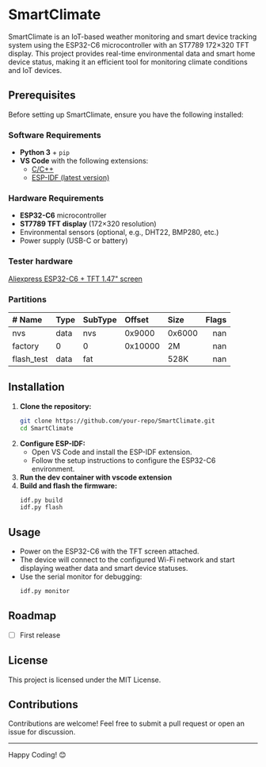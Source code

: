 # SmartClimate

SmartClimate is an IoT-based weather monitoring and smart device tracking system using the ESP32-C6 microcontroller with an ST7789 172×320 TFT display. This project provides real-time environmental data and smart home device status, making it an efficient tool for monitoring climate conditions and IoT devices.

## Prerequisites
Before setting up SmartClimate, ensure you have the following installed:

### Software Requirements
- **Python 3** + `pip`
- **VS Code** with the following extensions:
  - [C/C++](https://marketplace.visualstudio.com/items?itemName=ms-vscode.cpptools)
  - [ESP-IDF (latest version)](https://marketplace.visualstudio.com/items?itemName=espressif.esp-idf-extension)

### Hardware Requirements
- **ESP32-C6** microcontroller
- **ST7789 TFT display** (172×320 resolution)
- Environmental sensors (optional, e.g., DHT22, BMP280, etc.)
- Power supply (USB-C or battery)

### Tester hardware
[Aliexpress ESP32-C6 + TFT 1.47" screen](https://fr.aliexpress.com/item/1005008137447784.html?spm=a2g0o.order_list.order_list_main.16.35e25e5bMBmZyY&gatewayAdapt=glo2fra)

### Partitions

| # Name                                            |      Type                                        |  SubType   |  Offset   |    Size   |    Flags |
|:--------------------------------------------------|:-------------------------------------------------|:-----------|:----------|:----------|---------:|
| nvs                                               | data                                             | nvs        | 0x9000    | 0x6000    |      nan |
| factory                                           | 0                                                | 0          | 0x10000   | 2M        |      nan |
| flash_test                                        | data                                             | fat        |           | 528K      |      nan |

## Installation
1. **Clone the repository:**
   ```sh
   git clone https://github.com/your-repo/SmartClimate.git
   cd SmartClimate
   ```
2. **Configure ESP-IDF:**
   - Open VS Code and install the ESP-IDF extension.
   - Follow the setup instructions to configure the ESP32-C6 environment.
3. **Run the dev container with vscode extension**
4. **Build and flash the firmware:**
   ```sh
   idf.py build
   idf.py flash
   ```

## Usage
- Power on the ESP32-C6 with the TFT screen attached.
- The device will connect to the configured Wi-Fi network and start displaying weather data and smart device statuses.
- Use the serial monitor for debugging:
  ```sh
  idf.py monitor
  ```

## Roadmap
- [ ] First release

## License
This project is licensed under the MIT License.

## Contributions
Contributions are welcome! Feel free to submit a pull request or open an issue for discussion.

---
Happy Coding! 😊
